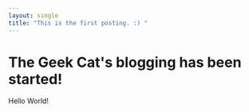 ```yaml
---
layout: single
title: "This is the first posting. :) "
---
```


# The Geek Cat's blogging has been started!

Hello World!
